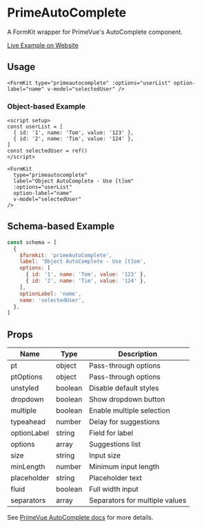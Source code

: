 # PrimeAutoComplete

A FormKit wrapper for PrimeVue's AutoComplete component.

[Live Example on Website](https://formkit-primevue.netlify.app/inputs/autocomplete)

## Usage
```vue
<FormKit type="primeautocomplete" :options="userList" option-label="name" v-model="selectedUser" />
```

### Object-based Example
```vue
<script setup>
const userList = [
  { id: '1', name: 'Tom', value: '123' },
  { id: '2', name: 'Tim', value: '124' },
]
const selectedUser = ref()
</script>

<FormKit
  type="primeautocomplete"
  label="Object AutoComplete - Use [t]om"
  :options="userList"
  option-label="name"
  v-model="selectedUser"
/>
```

## Schema-based Example
```js
const schema = [
  {
    $formkit: 'primeAutoComplete',
    label: 'Object AutoComplete - Use [t]om',
    options: [
      { id: '1', name: 'Tom', value: '123' },
      { id: '2', name: 'Tim', value: '124' },
    ],
    optionLabel: 'name',
    name: 'selectedUser',
  },
]
```

## Props
| Name         | Type      | Description |
|--------------|-----------|-------------|
| pt           | object    | Pass-through options |
| ptOptions    | object    | Pass-through options |
| unstyled     | boolean   | Disable default styles |
| dropdown     | boolean   | Show dropdown button |
| multiple     | boolean   | Enable multiple selection |
| typeahead    | number    | Delay for suggestions |
| optionLabel  | string    | Field for label |
| options      | array     | Suggestions list |
| size         | string    | Input size |
| minLength    | number    | Minimum input length |
| placeholder  | string    | Placeholder text |
| fluid        | boolean   | Full width input |
| separators   | array     | Separators for multiple values |

See [PrimeVue AutoComplete docs](https://primevue.org/autocomplete/) for more details.


